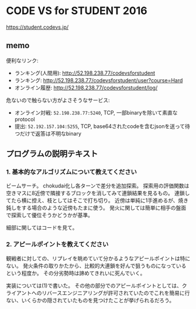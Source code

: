 # CODE VS for STUDENT 2016

<https://student.codevs.jp/>

## memo

便利なリンク:

-   ランキング(人間用): <http://52.198.238.77/codevsforstudent>
-   ランキング: <http://52.198.238.77/codevsforstudent/user?course=Hard>
-   オンライン履歴: <http://52.198.238.77/codevsforstudent/log/>

危ないので触らない方がよさそうなサービス:

-   オンライン対戦: `52.198.238.77:5240`, TCP, 一部binaryを除いて素直なprotocol
-   提出: `52.192.157.104:5255`, TCP, base64されたcodeを含むjsonを送って待つだけで返答は不明なbinary

## プログラムの説明テキスト

### 1. 基本的なアルゴリズムについて教えてください

ビームサーチ。
chokudai化し各ターンで差分を追加探索。
探索用の評価関数は空きマスに8近傍で隣接するブロックを消してみて連鎖結果を見るもの。
連鎖してたら横に控え、枝としてはそこで打ち切り。
近傍は単純に1手進めるが、焼き鈍しをする場合のような近傍もたまに使う。
発火に関しては簡単に相手の盤面で探索して優位そうかどうかが基準。

細部に関してはコードを見て。

### 2. アピールポイントを教えてください

観戦者に対しての、リプレイを眺めていて分かるようなアピールポイントは特にない。
発火条件の取りかたから、比較的大連鎖を好んで狙うものになっているという程度か。
その分劣勢時は諦めてきれいに死んでいく。

実装については(1)で書いた。
その他の部分でのアピールポイントとしては、クライアントへのリバースエンジニアリングが許可されていたのでこれを簡易に行ない、いくらかの隠されていたものを見つけたことが挙げられるだろう。
